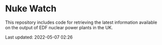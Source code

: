# Nuke Watch

This repository includes code for retrieving the latest information available on the output of EDF nuclear power plants in the UK.

Last updated: 2022-05-07 02:26